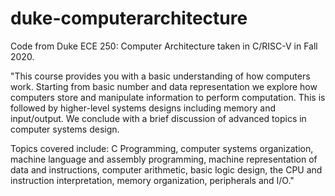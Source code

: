 # duke-computerarchitecture
Code from Duke ECE 250: Computer Architecture taken in C/RISC-V in Fall 2020.

"This course provides you with a basic understanding of how computers work. Starting from basic number and data representation we explore how computers store and manipulate information to perform computation. This is followed by higher-level systems designs including memory and input/output. We conclude with a brief discussion of advanced topics in computer systems design.

Topics covered include: C Programming, computer systems organization, machine language and assembly programming, machine representation of data and instructions, computer arithmetic, basic logic design, the CPU and instruction interpretation, memory organization, peripherals and I/O."
